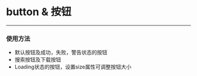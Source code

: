 # button & 按钮

***
### 使用方法
  * 默认按钮及成功，失败，警告状态的按钮
  * 搜索按钮及下载按钮
  * Loading状态的按钮，设置size属性可调整按钮大小

<button-demo></button-demo>